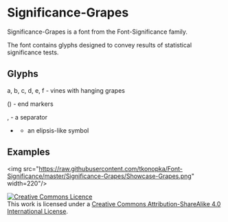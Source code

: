 # Significance-Grapes

Significance-Grapes is a font from the Font-Significance family. 

The font contains glyphs designed to convey results of statistical significance tests.


## Glyphs

a, b, c, d, e, f - vines with hanging grapes

() - end markers

, - a separator

+ - an elipsis-like symbol


## Examples

<img src="https://raw.githubusercontent.com/tkonopka/Font-Significance/master/Significance-Grapes/Showcase-Grapes.png" width=220"/>



<a rel="license" href="http://creativecommons.org/licenses/by-sa/4.0/"><img alt="Creative Commons Licence" style="border-width:0" src="https://i.creativecommons.org/l/by-sa/4.0/88x31.png" /></a><br />This work is licensed under a <a rel="license" href="http://creativecommons.org/licenses/by-sa/4.0/">Creative Commons Attribution-ShareAlike 4.0 International License</a>.
